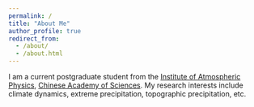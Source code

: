 ```yaml
---
permalink: /
title: "About Me"
author_profile: true
redirect_from: 
  - /about/
  - /about.html
---
```


I am a current postgraduate student from the [Institute of Atmospheric Physics](https://iap.cas.cn/), [Chinese Academy of Sciences](https://www.cas.cn/). My research interests include climate dynamics, extreme precipitation, topographic precipitation, etc.
